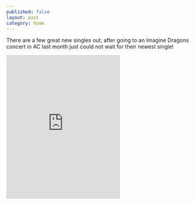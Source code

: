 ```yaml
---
published: false
layout: post
category: home
---
```


There are a few great new singles out; after going to an Imagine Dragons concert in AC last month just could not wait for their newest single!

<iframe src="https://embed.spotify.com/?uri=spotify:track:15U1oYrykViB8l4xywoy2Y" width="300" height="380" frameborder="0" allowtransparency="true"></iframe>